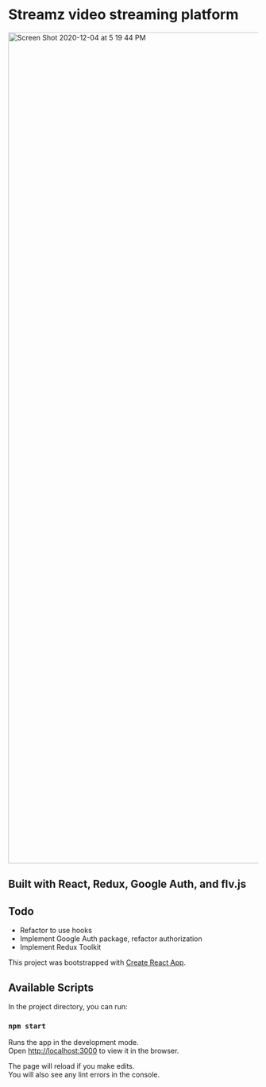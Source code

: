 # Streamz video streaming platform
<img width="1676" alt="Screen Shot 2020-12-04 at 5 19 44 PM" src="https://user-images.githubusercontent.com/12053461/101224834-705a0580-3655-11eb-9e4a-fe352c0a42b2.png">

## Built with React, Redux, Google Auth, and flv.js

## Todo
* Refactor to use hooks
* Implement Google Auth package, refactor authorization
* Implement Redux Toolkit

This project was bootstrapped with [Create React App](https://github.com/facebook/create-react-app).

## Available Scripts

In the project directory, you can run:

### `npm start`

Runs the app in the development mode.\
Open [http://localhost:3000](http://localhost:3000) to view it in the browser.

The page will reload if you make edits.\
You will also see any lint errors in the console.
